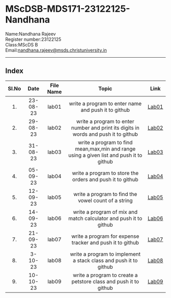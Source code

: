 # MScDSB-MDS171-23122125-Nandhana   

Name:Nandhana Rajeev   
Register number:23122125   
Class:MScDS B   
Email:nandhana.rajeev@msds.christuniversity.in

***
## Index
|Sl.No|Date|File Name|Topic|Link|
|:----:|:----:|:---:|:----:|----|
|1.|23-08-23|lab01|write a program to enter name and push it to github|[Lab01](https://github.com/NandhanaRajeev/MScDSB-MDS171-23122125-Nandhana/blob/dcc9360b3bcffd0db29e6db046fa02bd9b361885/Lab%2001.ipynb)
|2.|29-08-23|lab02|write a program to enter number and print its digits in words and push it to github|[Lab02](https://github.com/NandhanaRajeev/MScDSB-MDS171-23122125-Nandhana/blob/dcc9360b3bcffd0db29e6db046fa02bd9b361885/Lab%2002.ipynb)
|3.|31-08-23|lab03|write a program to find mean,max,min and range using a given list and push it to github|[Lab03](https://github.com/NandhanaRajeev/MScDSB-MDS171-23122125-Nandhana/blob/dcc9360b3bcffd0db29e6db046fa02bd9b361885/Lab%2003.ipynb)
|4.|05-09-23|lab04|write a program to store the orders and push it to github|[Lab04](https://github.com/NandhanaRajeev/MScDSB-MDS171-23122125-Nandhana/blob/dcc9360b3bcffd0db29e6db046fa02bd9b361885/Lab%2004.ipynb)
|5.|12-09-23|lab05|write a program to find the vowel count of a string|[Lab05](https://github.com/NandhanaRajeev/MScDSB-MDS171-23122125-Nandhana/blob/dcc9360b3bcffd0db29e6db046fa02bd9b361885/Lab%2005.ipynb)
|6.|14-09-23|lab06|write a program of mix and match calculator and push it to github|[Lab06](https://github.com/NandhanaRajeev/MScDSB-MDS171-23122125-Nandhana/tree/90bbfd334da58e316505bf3055b59002a49418e7/Lab06)
|7.|21-09-23|lab07|write a program for expense tracker and push it to github|[Lab07](https://github.com/NandhanaRajeev/MScDSB-MDS171-23122125-Nandhana/tree/9bbee255e42f329860c43bd9bdab308ff24ed9f4/Lab07)
|8.|3-10-23|lab08|write a program to implement a stack class and push it to github|[Lab08](https://github.com/NandhanaRajeev/MScDSB-MDS171-23122125-Nandhana/blob/8ec192dd2e02994263f5cc1d055b3d95c12a31fc/Lab%2008.py)
|9.|10-10-23|lab09|write a program to create a petstore class and push it to github|[Lab09]()